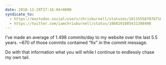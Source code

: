 ```yaml
---
date: 2018-11-29T17:16:04+0000
syndicate_to:
  - https://mastodon.social/users/chrisburnell/statuses/101155587076718195
  - https://twitter.com/iamchrisburnell/status/1068191885431398400
---
```


I’ve made an average of 1.498 commits/day to my website over the last 5.5 years. ~670 of those commits contained <q>fix</q> in the commit message.

Do with that information what you will while I continue to endlessly chase my own tail.
